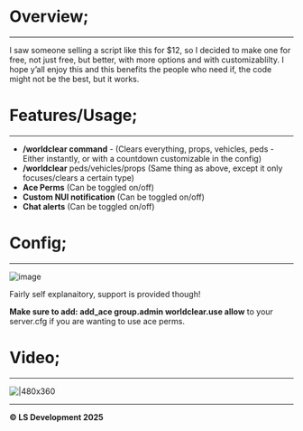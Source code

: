 # Overview;
***
I saw someone selling a script like this for $12, so I decided to make one for free, not just free, but better, with more options and with customizablilty. I hope y’all enjoy this and this benefits the people who need if, the code might not be the best, but it works.

# Features/Usage;

---

* **/worldclear command** - (Clears everything, props, vehicles, peds - Either instantly, or with a countdown customizable in the config)
* **/worldclear** peds/vehicles/props (Same thing as above, except it only focuses/clears a certain type)
* **Ace Perms** (Can be toggled on/off)
* **Custom NUI notification** (Can be toggled on/off)
* **Chat alerts** (Can be toggled on/off)

# Config;
***

![image](https://github.com/user-attachments/assets/58f263da-9e4a-4d71-beb1-501ba0efa352)

Fairly self explanaitory, support is provided though!

**Make sure to add: add_ace group.admin worldclear.use allow** to your server.cfg if you are wanting to use ace perms.

# Video;

---

![|480x360](https://img.youtube.com/vi/icCPCu35Z-I/hqdefault.jpg "[FREE] World Clear (FiveM Script)")

---

**© LS Development 2025**
